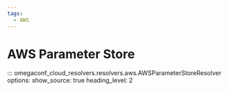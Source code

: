```yaml
---
tags:
  - AWS
---
```


# AWS Parameter Store

::: omegaconf_cloud_resolvers.resolvers.aws.AWSParameterStoreResolver
    options:
      show_source: true
      heading_level: 2
